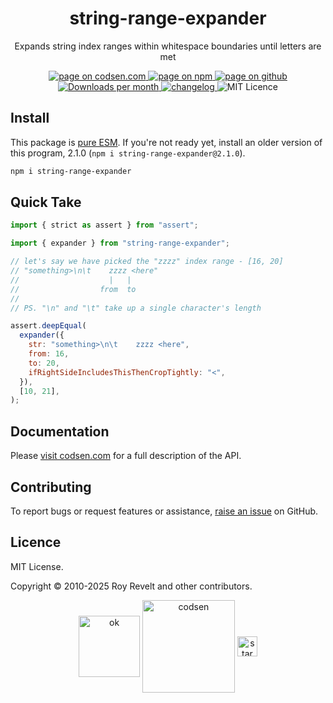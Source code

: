 <h1 align="center">string-range-expander</h1>

<p align="center">Expands string index ranges within whitespace boundaries until letters are met</p>

<p align="center">
  <a href="https://codsen.com/os/string-range-expander" rel="nofollow noreferrer noopener">
    <img src="https://img.shields.io/badge/-codsen-blue?style=flat-square" alt="page on codsen.com">
  </a>
  <a href="https://www.npmjs.com/package/string-range-expander" rel="nofollow noreferrer noopener">
    <img src="https://img.shields.io/badge/-npm-blue?style=flat-square" alt="page on npm">
  </a>
  <a href="https://github.com/codsen/codsen/tree/main/packages/string-range-expander" rel="nofollow noreferrer noopener">
    <img src="https://img.shields.io/badge/-github-blue?style=flat-square" alt="page on github">
  </a>
  <a href="https://npmcharts.com/compare/string-range-expander?interval=30" rel="nofollow noreferrer noopener" target="_blank">
    <img src="https://img.shields.io/npm/dm/string-range-expander.svg?style=flat-square" alt="Downloads per month">
  </a>
  <a href="https://codsen.com/os/string-range-expander/changelog" rel="nofollow noreferrer noopener">
    <img src="https://img.shields.io/badge/changelog-here-brightgreen?style=flat-square" alt="changelog">
  </a>
  <img src="https://img.shields.io/badge/licence-MIT-brightgreen.svg?style=flat-square" alt="MIT Licence">
</p>

## Install

This package is [pure ESM](https://gist.github.com/sindresorhus/a39789f98801d908bbc7ff3ecc99d99c). If you're not ready yet, install an older version of this program, 2.1.0 (`npm i string-range-expander@2.1.0`).

```bash
npm i string-range-expander
```

## Quick Take

```js
import { strict as assert } from "assert";

import { expander } from "string-range-expander";

// let's say we have picked the "zzzz" index range - [16, 20]
// "something>\n\t    zzzz <here"
//                    |   |
//                  from  to
//
// PS. "\n" and "\t" take up a single character's length

assert.deepEqual(
  expander({
    str: "something>\n\t    zzzz <here",
    from: 16,
    to: 20,
    ifRightSideIncludesThisThenCropTightly: "<",
  }),
  [10, 21],
);
```

## Documentation

Please [visit codsen.com](https://codsen.com/os/string-range-expander/) for a full description of the API.

## Contributing

To report bugs or request features or assistance, [raise an issue](https://github.com/codsen/codsen/issues/new/choose) on GitHub.

## Licence

MIT License.

Copyright © 2010-2025 Roy Revelt and other contributors.

<p align="center"><img src="https://codsen.com/images/png-codsen-ok.png" width="98" alt="ok" align="center"> <img src="https://codsen.com/images/png-codsen-1.png" width="148" alt="codsen" align="center"> <img src="https://codsen.com/images/png-codsen-star-small.png" width="32" alt="star" align="center"></p>
